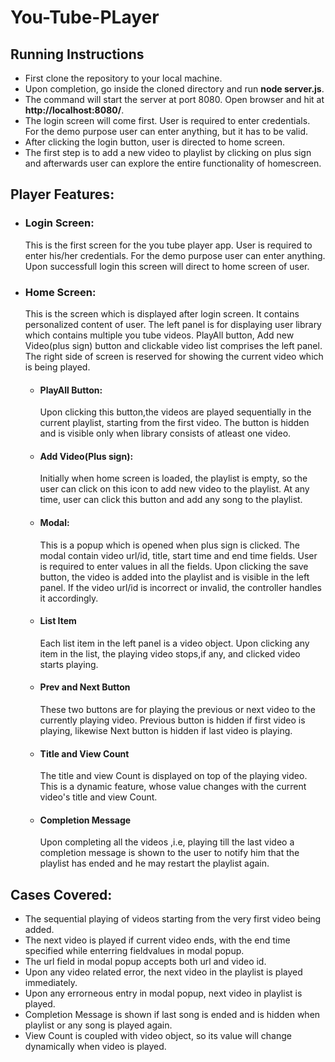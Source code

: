 # You-Tube-PLayer
## Running Instructions
  - First clone the repository to your local machine.
  - Upon completion, go inside the cloned directory and run **node server.js**.
  - The command will start the server at port 8080. Open browser and hit at **http://localhost:8080/**.
  - The login screen will come first. User is required to enter credentials. For the demo purpose user can enter anything, but it has to be valid.
  - After clicking the login button, user is directed to home screen.
   - The first step is to add a new video to playlist by clicking on plus sign and afterwards user can explore the entire functionality of homescreen.

## Player Features:
- ### Login Screen:
  This is the first screen for the you tube player app. User is required to enter his/her credentials. For the demo purpose user can enter anything. Upon successfull login this screen will direct to home screen of user.
- ### Home Screen:
  This is the screen which is displayed after login screen. It contains personalized content of user. The left panel is for displaying user library which contains multiple you tube videos.
  PlayAll button, Add new Video(plus sign) button and clickable video list comprises the left panel. The right side of screen is reserved for showing the current video which is being played.

  - #### PlayAll Button:
    Upon clicking this button,the videos are played sequentially in the current playlist, starting from the first video. The button is hidden and is visible only when library consists of atleast one video.
  - #### Add Video(Plus sign):
    Initially when home screen is loaded, the playlist is empty, so the user can click on this icon to add new video to the playlist. At any time, user can click this button and add any song to the playlist.
  - #### Modal:
    This is a popup which is opened when plus sign is clicked. The modal contain video url/id, title, start time and end time fields. User is required to enter values in all the fields. Upon clicking the save button, the video is added into the playlist and is visible in the left panel. If the video url/id is incorrect or invalid, the controller handles it accordingly.
  - #### List Item
    Each list item in the left panel is a video object. Upon clicking any item in the list, the playing video stops,if any, and clicked video starts playing.
  - #### Prev and Next Button
    These two buttons are for playing the previous or next video to the currently playing video. Previous button is hidden if first video is playing, likewise Next button is hidden if last video is playing.
  - #### Title and View Count
    The title and view Count is displayed on top of the playing video. This is a dynamic feature, whose value changes with the current video's title and view Count.
  - #### Completion Message
    Upon completing all the videos ,i.e, playing till the last video a completion message is shown to the user to notify him that the playlist has ended and he may restart the playlist again.

## Cases Covered:
   - The sequential playing of videos starting from the very first video being added.
   - The next video is played if current video ends, with the end time specified while enterring fieldvalues in modal popup.
   - The url field in modal popup accepts both url and video id.
   - Upon any video related error, the next video in the playlist is played immediately. 
   - Upon any errorneous entry in  modal popup, next video in playlist is played.
   - Completion Message is shown if last song is ended and is hidden when playlist or any song is played again.
   - View Count is coupled with video object, so its value will change dynamically when video is played. 
